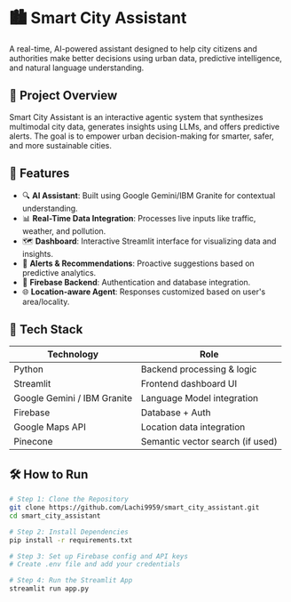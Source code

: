 # 🏙️ Smart City Assistant

A real-time, AI-powered assistant designed to help city citizens and authorities make better decisions using urban data, predictive intelligence, and natural language understanding.

## 🚀 Project Overview

Smart City Assistant is an interactive agentic system that synthesizes multimodal city data, generates insights using LLMs, and offers predictive alerts. The goal is to empower urban decision-making for smarter, safer, and more sustainable cities.

## 🌟 Features

- 🔍 **AI Assistant**: Built using Google Gemini/IBM Granite for contextual understanding.
- 📊 **Real-Time Data Integration**: Processes live inputs like traffic, weather, and pollution.
- 🗺️ **Dashboard**: Interactive Streamlit interface for visualizing data and insights.
- 📡 **Alerts & Recommendations**: Proactive suggestions based on predictive analytics.
- 🔐 **Firebase Backend**: Authentication and database integration.
- 🌐 **Location-aware Agent**: Responses customized based on user's area/locality.

## 🧠 Tech Stack

| Technology     | Role                        |
|----------------|-----------------------------|
| Python         | Backend processing & logic  |
| Streamlit      | Frontend dashboard UI       |
| Google Gemini / IBM Granite | Language Model integration |
| Firebase       | Database + Auth             |
| Google Maps API| Location data integration   |
| Pinecone       | Semantic vector search (if used) |

## 🛠️ How to Run

```bash
# Step 1: Clone the Repository
git clone https://github.com/Lachi9959/smart_city_assistant.git
cd smart_city_assistant

# Step 2: Install Dependencies
pip install -r requirements.txt

# Step 3: Set up Firebase config and API keys
# Create .env file and add your credentials

# Step 4: Run the Streamlit App
streamlit run app.py
